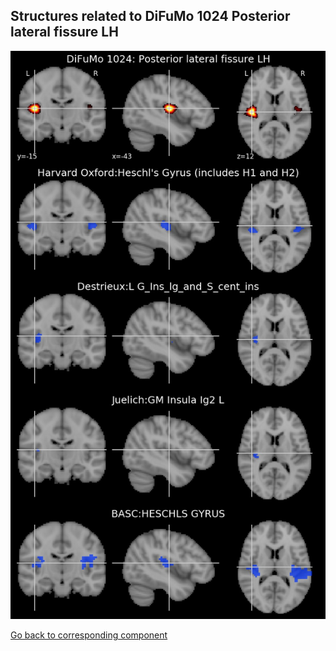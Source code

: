 


## Structures related to DiFuMo 1024 Posterior lateral fissure LH

![751](751.jpg "Structures related to DiFuMo 1024 Posterior lateral fissure LH")

[Go back to corresponding component](https://parietal-inria.github.io/DiFuMo/1024/html/751.html)